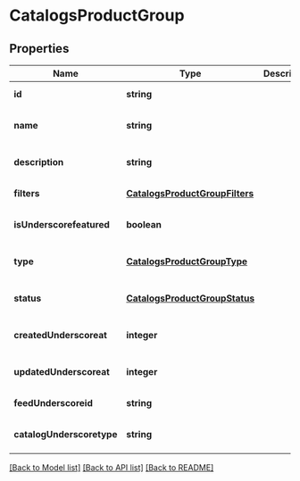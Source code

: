 # CatalogsProductGroup

## Properties
Name | Type | Description | Notes
------------ | ------------- | ------------- | -------------
**id** | **string** |  | [default to null]
**name** | **string** |  | [optional] [default to null]
**description** | **string** |  | [optional] [default to null]
**filters** | [**CatalogsProductGroupFilters**](CatalogsProductGroupFilters.md) |  | [default to null]
**isUnderscorefeatured** | **boolean** |  | [optional] [default to null]
**type** | [**CatalogsProductGroupType**](CatalogsProductGroupType.md) |  | [optional] [default to null]
**status** | [**CatalogsProductGroupStatus**](CatalogsProductGroupStatus.md) |  | [optional] [default to null]
**createdUnderscoreat** | **integer** |  | [optional] [default to null]
**updatedUnderscoreat** | **integer** |  | [optional] [default to null]
**feedUnderscoreid** | **string** |  | [default to null]
**catalogUnderscoretype** | **string** |  | [optional] [default to null]

[[Back to Model list]](../README.md#documentation-for-models) [[Back to API list]](../README.md#documentation-for-api-endpoints) [[Back to README]](../README.md)



